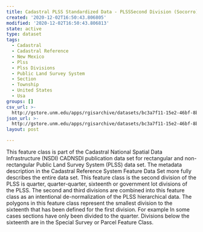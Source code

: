 ```yaml
---
title: Cadastral PLSS Standardized Data - PLSSSecond Division (Socorro) - Version 1.1
created: '2020-12-02T16:50:43.806805'
modified: '2020-12-02T16:50:43.806813'
state: active
type: dataset
tags:
  - Cadastral
  - Cadastral Reference
  - New Mexico
  - Plss
  - Plss Divisions
  - Public Land Survey System
  - Section
  - Township
  - United States
  - Usa
groups: []
csv_url: >-
  http://gstore.unm.edu/apps/rgisarchive/datasets/bc3a7f11-15e2-46bf-8b4b-eef136bcfa8e/PLSSSecond_Division_SOCORRO.derived.csv
json_url: >-
  http://gstore.unm.edu/apps/rgisarchive/datasets/bc3a7f11-15e2-46bf-8b4b-eef136bcfa8e/PLSSSecond_Division_SOCORRO.derived.json
layout: post

---
```

 This feature class is part of the Cadastral National Spatial Data
                Infrastructure (NSDI) CADNSDI publication data set for rectangular and
                non-rectangular Public Land Survey System (PLSS) data set. The metadata description
                in the Cadastral Reference System Feature Data Set more fully describes the entire
                data set. This feature class is the second division of the PLSS is quarter,
                quarter-quarter, sixteenth or government lot divisions of the PLSS. The second and
                third divisions are combined into this feature class as an intentional
                de-normalization of the PLSS hierarchical data. The polygons in this feature class
                represent the smallest division to the sixteenth that has been defined for the first
                division. For example In some cases sections have only been divided to the quarter.
                Divisions below the sixteenth are in the Special Survey or Parcel Feature Class. 
